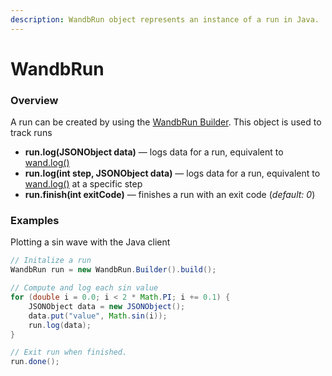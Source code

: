 ```yaml
---
description: WandbRun object represents an instance of a run in Java.
---
```


# WandbRun

### Overview

A run can be created by using the [WandbRun Builder](wandbrun-builder.md). This object is used to track runs &#x20;

* **run.log(JSONObject data)** — logs data for a run, equivalent to [wand.log()](../../guides/track/log/)
* **run.log(int step, JSONObject data)** — logs data for a run, equivalent to [wand.log()](../../guides/track/log/) at a specific step
* **run.finish(int exitCode)** — finishes a run with an exit code (_default: 0_)

### Examples

Plotting a sin wave with the Java client

```java
// Initalize a run
WandbRun run = new WandbRun.Builder().build();

// Compute and log each sin value
for (double i = 0.0; i < 2 * Math.PI; i += 0.1) {
    JSONObject data = new JSONObject();
    data.put("value", Math.sin(i));
    run.log(data);
}

// Exit run when finished.
run.done();
```





